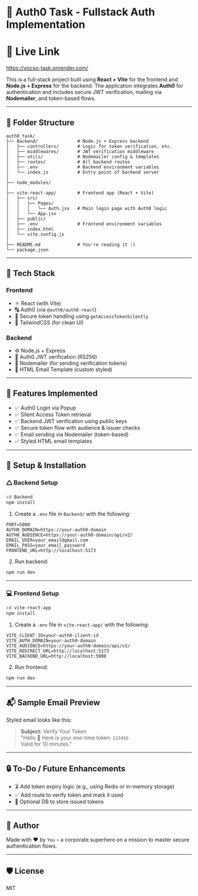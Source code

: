 # 🔐 Auth0 Task - Fullstack Auth Implementation

# 🔗 Live Link

https://vocso-task.onrender.com/

This is a full-stack project built using **React + Vite** for the frontend and **Node.js + Express** for the backend. The application integrates **Auth0** for authentication and includes secure JWT verification, mailing via **Nodemailer**, and token-based flows.

---

## 📁 Folder Structure

```
auth0_task/
├── Backend/               # Node.js + Express backend
│   ├── controllers/       # Logic for token verification, etc.
│   ├── middlewares/       # JWT verification middleware
│   ├── utils/             # Nodemailer config & templates
│   ├── routes/            # All backend routes
│   ├── .env               # Backend environment variables
│   └── index.js           # Entry point of backend server
│
├── node_modules/
│
├── vite-react-app/        # Frontend app (React + Vite)
│   ├── src/
│   │   ├── Pages/
│   │   │   └── Auth.jsx   # Main login page with Auth0 logic
│   │   └── App.jsx
│   ├── public/
│   ├── .env               # Frontend environment variables
│   ├── index.html
│   └── vite.config.js
│
├── README.md              # You're reading it :)
└── package.json
```

---

## 🚀 Tech Stack

### Frontend
- ⚛️ React (with Vite)
- 🔠 Auth0 (via `@auth0/auth0-react`)
- 🔐 Secure token handling using `getAccessTokenSilently`
- 💅 TailwindCSS (for clean UI)

### Backend
- ⚙️ Node.js + Express
- 🔑 Auth0 JWT verification (RS256)
- 📩 Nodemailer (for sending verification tokens)
- 📄 HTML Email Template (custom styled)

---

## 🧪 Features Implemented

- ✅ Auth0 Login via Popup
- ✅ Silent Access Token retrieval
- ✅ Backend JWT verification using public keys
- ✅ Secure token flow with audience & issuer checks
- ✅ Email sending via Nodemailer (token-based)
- ✅ Styled HTML email templates

---

## 🔧 Setup & Installation

### 🛆 Backend Setup

```bash
cd Backend
npm install
```

1. Create a `.env` file in `Backend/` with the following:

```env
PORT=5000
AUTH0_DOMAIN=https://your-auth0-domain
AUTH0_AUDIENCE=https://your-auth0-domain/api/v2/
EMAIL_USER=your_email@gmail.com
EMAIL_PASS=your_email_password
FRONTEND_URL=http://localhost:5173
```

2. Run backend:
```bash
npm run dev
```

---

### 💻 Frontend Setup

```bash
cd vite-react-app
npm install
```

1. Create a `.env` file in `vite-react-app/` with the following:

```env
VITE_CLIENT_ID=your-auth0-client-id
VITE_AUTH_DOMAIN=your-auth0-domain
VITE_AUDIENCE=https://your-auth0-domain/api/v2/
VITE_REDIRECT_URL=http://localhost:5173
VITE_BACKEND_URL=http://localhost:5000
```

2. Run frontend:
```bash
npm run dev
```

---

## 📬 Sample Email Preview

Styled email looks like this:

> **Subject:** Verify Your Token  
> "Hello 👋 Here is your one-time token: `123456`  
> Valid for 10 minutes."

---

## 🔒 To-Do / Future Enhancements

- ⏳ Add token expiry logic (e.g., using Redis or in-memory storage)
- ✅ Add route to verify token and mark it used
- 📂 Optional DB to store issued tokens

---

## 🙌 Author

Made with ❤️ by `You` – a corporate superhero on a mission to master secure authentication flows.

---

## 🛡️ License

MIT

